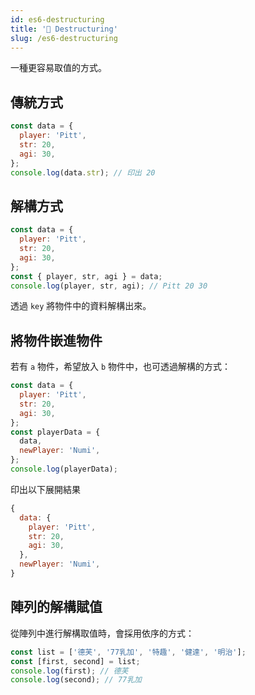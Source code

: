 ```yaml
---
id: es6-destructuring
title: '📜 Destructuring'
slug: /es6-destructuring
---
```


一種更容易取值的方式。

## 傳統方式

```js
const data = {
  player: 'Pitt',
  str: 20,
  agi: 30,
};
console.log(data.str); // 印出 20
```

## 解構方式

```js
const data = {
  player: 'Pitt',
  str: 20,
  agi: 30,
};
const { player, str, agi } = data;
console.log(player, str, agi); // Pitt 20 30
```

透過 `key` 將物件中的資料解構出來。

## 將物件嵌進物件

若有 `a` 物件，希望放入 `b` 物件中，也可透過解構的方式：

```js
const data = {
  player: 'Pitt',
  str: 20,
  agi: 30,
};
const playerData = {
  data,
  newPlayer: 'Numi',
};
console.log(playerData);
```

印出以下展開結果

```js
{
  data: {
    player: 'Pitt',
    str: 20,
    agi: 30,
  },
  newPlayer: 'Numi',
}
```

## 陣列的解構賦值

從陣列中進行解構取值時，會採用依序的方式：

```js
const list = ['德芙', '77乳加', '特趣', '健達', '明治'];
const [first, second] = list;
console.log(first); // 德芙
console.log(second); // 77乳加
```
